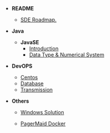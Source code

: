 - **README**
  - [SDE Roadmap.](/README.md)
- **Java**
  - **JavaSE**
    - [Introduction](/java/javase/day01.md)
    - [Data Type & Numerical System](/java/javase/day02.md)

- **DevOPS**
  - [Centos](/devops/centos.md)
  - [Database](/devops/database.md)
  - [Transmission](/devops/transmission.md)

- **Others**
  - [Windows Solution](/collections/windows.md)
  
  - [PagerMaid Docker](/collections/pager.md)